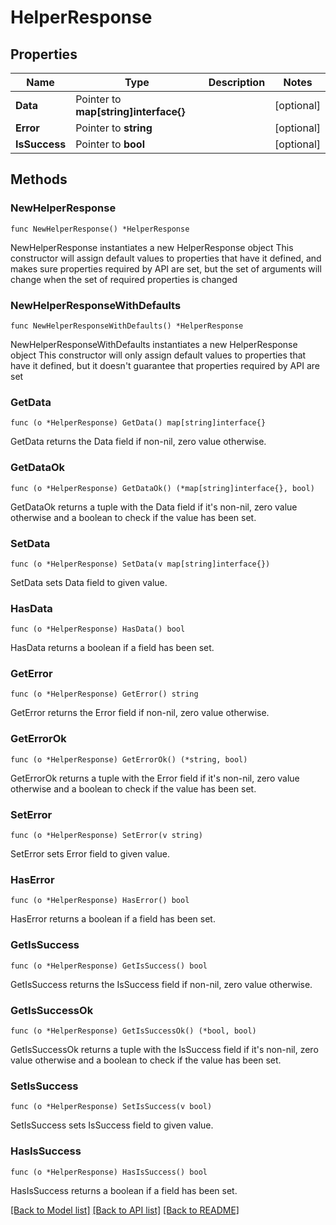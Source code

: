 # HelperResponse

## Properties

Name | Type | Description | Notes
------------ | ------------- | ------------- | -------------
**Data** | Pointer to **map[string]interface{}** |  | [optional] 
**Error** | Pointer to **string** |  | [optional] 
**IsSuccess** | Pointer to **bool** |  | [optional] 

## Methods

### NewHelperResponse

`func NewHelperResponse() *HelperResponse`

NewHelperResponse instantiates a new HelperResponse object
This constructor will assign default values to properties that have it defined,
and makes sure properties required by API are set, but the set of arguments
will change when the set of required properties is changed

### NewHelperResponseWithDefaults

`func NewHelperResponseWithDefaults() *HelperResponse`

NewHelperResponseWithDefaults instantiates a new HelperResponse object
This constructor will only assign default values to properties that have it defined,
but it doesn't guarantee that properties required by API are set

### GetData

`func (o *HelperResponse) GetData() map[string]interface{}`

GetData returns the Data field if non-nil, zero value otherwise.

### GetDataOk

`func (o *HelperResponse) GetDataOk() (*map[string]interface{}, bool)`

GetDataOk returns a tuple with the Data field if it's non-nil, zero value otherwise
and a boolean to check if the value has been set.

### SetData

`func (o *HelperResponse) SetData(v map[string]interface{})`

SetData sets Data field to given value.

### HasData

`func (o *HelperResponse) HasData() bool`

HasData returns a boolean if a field has been set.

### GetError

`func (o *HelperResponse) GetError() string`

GetError returns the Error field if non-nil, zero value otherwise.

### GetErrorOk

`func (o *HelperResponse) GetErrorOk() (*string, bool)`

GetErrorOk returns a tuple with the Error field if it's non-nil, zero value otherwise
and a boolean to check if the value has been set.

### SetError

`func (o *HelperResponse) SetError(v string)`

SetError sets Error field to given value.

### HasError

`func (o *HelperResponse) HasError() bool`

HasError returns a boolean if a field has been set.

### GetIsSuccess

`func (o *HelperResponse) GetIsSuccess() bool`

GetIsSuccess returns the IsSuccess field if non-nil, zero value otherwise.

### GetIsSuccessOk

`func (o *HelperResponse) GetIsSuccessOk() (*bool, bool)`

GetIsSuccessOk returns a tuple with the IsSuccess field if it's non-nil, zero value otherwise
and a boolean to check if the value has been set.

### SetIsSuccess

`func (o *HelperResponse) SetIsSuccess(v bool)`

SetIsSuccess sets IsSuccess field to given value.

### HasIsSuccess

`func (o *HelperResponse) HasIsSuccess() bool`

HasIsSuccess returns a boolean if a field has been set.


[[Back to Model list]](../README.md#documentation-for-models) [[Back to API list]](../README.md#documentation-for-api-endpoints) [[Back to README]](../README.md)


